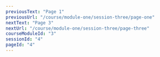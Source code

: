 ```yaml
---
previousText: "Page 1"
previousUrl: "/course/module-one/session-three/page-one"
nextText: "Page 3"
nextUrl: "/course/module-one/session-three/page-three"
courseModuleId: "3"
sessionId: "4"
pageId: "4"
---
```



